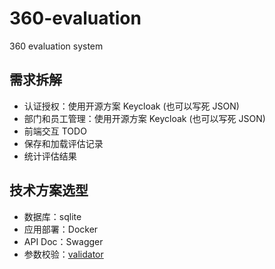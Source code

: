 # 360-evaluation
360 evaluation system

## 需求拆解

- 认证授权：使用开源方案 Keycloak (也可以写死 JSON)
- 部门和员工管理：使用开源方案 Keycloak (也可以写死 JSON)
- 前端交互 TODO
- 保存和加载评估记录
- 统计评估结果

## 技术方案选型
 
 - 数据库：sqlite
 - 应用部署：Docker
 - API Doc：Swagger
 - 参数校验：[validator](https://github.com/go-playground/validator)
